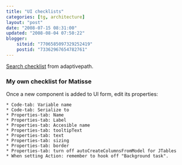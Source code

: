 ```yaml
---
title: "UI checklists"
categories: [tg, architecture]
layout: "post"
date: "2008-07-15 08:31:00"
updated: "2008-08-04 07:50:22"
blogger:
    siteid: "7706585097329252419"
    postid: "73362967654782761"
---
```


<a href="http://www.adaptivepath.com/blog/2008/07/14/designing-search-checklist/">Search checklist</a> from adaptivepath.

### My own checklist for Matisse
Once a new component is added to UI form, edit its properties:

	* Code-tab: Variable name
	* Code-tab: Serialize to
	* Properties-tab: Name
	* Properties-tab: Label
	* Properties-tab: Accesible name
	* Properties-tab: tooltipText
	* Properties-tab: text
	* Properties-tab: sizing
	* Properties-tab: border
	* Properties-tab: turn off autoCreateColumnsFromModel for JTables
	* When setting Action: remember to hook off "Background task".

